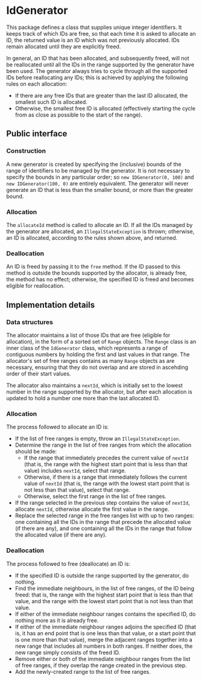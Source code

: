 # IdGenerator

This package defines a class that supplies unique integer identifiers. It keeps track of which IDs are
free, so that each time it is asked to allocate an ID, the returned value is an ID which was not previously
allocated. IDs remain allocated until they are explicitly freed.

In general, an ID that has been allocated, and subsequently freed, will not be reallocated until all the IDs in
the range supported by the generator have been used. The generator always tries to cycle through all the supported IDs before reallocating any IDs; this is achieved by applying the following rules on each allocation:
* If there are any free IDs that are greater than the last ID allocated, the smallest such ID is allocated.
* Otherwise, the smallest free ID is allocated (effectively starting the cycle from as close as possible
to the start of the range).

## Public interface

### Construction
A new generator is created by specifying the (inclusive) bounds of the range of identifiers to be managed by
the generator. It is not necessary to specify the bounds in any particular order; so `new IDGenerator(0, 100)` and `new IDGenerator(100, 0)` are entirely equivalent. The generator will never generate an ID that is less than the smaller bound, or more than the greater bound.

### Allocation
The `allocateId` method is called to allocate an ID. If all the IDs managed by the generator are allocated, an `IllegalStateException` is thrown; otherwise, an ID is allocated, according to the rules shown above, and returned.

### Deallocation
An ID is freed by passing it to the `free` method. If the ID passed to this method is outside the bounds supported by the allocator, is already free, the method has no effect; otherwise, the specified ID is freed and becomes eligible for reallocation.

## Implementation details

### Data structures
The allocator maintains a list of those IDs that are free (eligible for allocation), in the form of a sorted set of `Range` objects. The `Range` class is an inner class of the `IdGenerator` class, which represents a range of contiguous numbers by holding the first and last values in that range. The allocator's set of free ranges contains as many `Range` objects as are necessary, ensuring that they do not overlap and are stored in ascehding order of their start values.

The allocator also maintains a `nextId`, which is initially set to the lowest number in the range supported by the allocator, but after each allocation is updated to hold a number one more than the last allocated ID.

### Allocation
The process followed to allocate an ID is:
* If the list of free ranges is empty, throw an `IllegalStateException`.
* Determine the range in the list of free ranges from which the allocation should be made:
    * If the range that immediately precedes the current value of `nextId` (that is, the range with the highest start point that is less than that value) includes `nextId`, select that range.
    * Otherwise, if there is a range that immediately follows the current value of `nextId` (that is, the range with the lowest start point that is not less than that value), select that range.
    * Otherwise, select the first range in the list of free ranges. 
* If the range selected in the previous step contains the value of `nextId`, allocate `nextId`, otherwise allocate the first value in the range.
* Replace the selected range in the free ranges list with up to two ranges: one containing all the IDs in the range that precede the allocated value (if there are any), and one containing all the IDs in the range that follow the allocated value (if there are any).

### Deallocation
The process followed to free (deallocate) an ID is:
* If the specified ID is outside the range supported by the generator, do nothing.
* Find the immediate neighbours, in the list of free ranges, of the ID being freed: that is, the range with the highest start point that is less than that value, and the range with the lowest start point that is not less than that value.
* If either of the immediate neighbour ranges contains the specified ID, do nothing more as it is already free.
* If either of the immediate neighbour ranges adjoins the specified ID (that is, it has an end point that is one less than that value, or a start point that is one more than that value), merge the adjacent ranges together into a new range that includes all numbers in both ranges. If neither does, the new range simply consists of the freed ID.
* Remove either or both of the immediate neighbour ranges from the list of free ranges, if they overlap the range created in the previous step.
* Add the newly-created range to the list of free ranges.